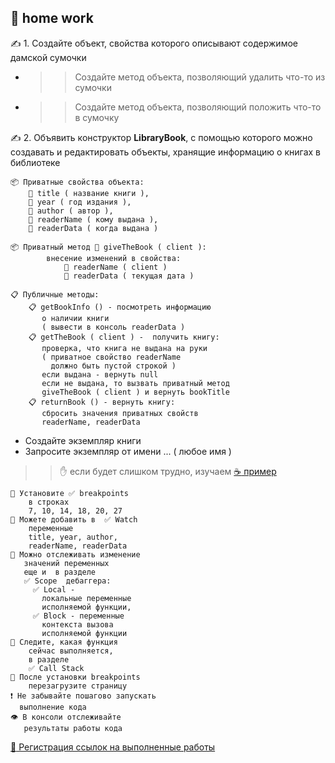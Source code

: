 ## :briefcase: home work

✍ 1. Создайте объект, свойства которого описывают содержимое дамской сумочки
* >>    Создайте метод объекта, позволяющий удалить что-то из сумочки
* >>    Создайте метод объекта, позволяющий положить что-то в сумочку

✍ 2. Объявить конструктор **LibraryBook**, с помощью которого можно создавать и редактировать объекты, хранящие информацию о книгах в библиотеке

    📦 Приватные свойства объекта:
        🔑 title ( название книги ),
        🔑 year ( год издания ),
        🔑 author ( автор ),
        🔑 readerName ( кому выдана ),
        🔑 readerData ( когда выдана )

    📦 Приватный метод 🔑 giveTheBook ( client ):
            внесение изменений в свойства:
                🔑 readerName ( client )
                🔑 readerData ( текущая дата )

    📋 Публичные методы:
        📋 getBookInfo () - посмотреть информацию 
           о наличии книги 
           ( вывести в консоль readerData )
        📋 getTheBook ( client ) -  получить книгу:
           проверка, что книга не выдана на руки 
           ( приватное свойство readerName 
             должно быть пустой строкой )
           если выдана - вернуть null
           если не выдана, то вызвать приватный метод 
           giveTheBook ( client ) и вернуть bookTitle
        📋 returnBook () - вернуть книгу:
           сбросить значения приватных свойств
           readerName, readerData

* Создайте экземпляр книги
* Запросите экземпляр от имени ... ( любое имя )

>> ✋ если будет слишком трудно, изучаем [:coffee: пример](https://garevna.github.io/js-samples/#10)

    👀 Установите ✅ breakpoints
        в строках  
        7, 10, 14, 18, 20, 27
    👀 Можете добавить в  ✅ Watch  
        переменные
        title, year, author, 
        readerName, readerData
    👀 Mожно отслеживать изменение 
       значений переменных
       еще и  в разделе  
       ✅ Scope  дебаггера:
         ✅ Local - 
           локальные переменные 
           исполняемой функции,
         ✅ Block - переменные 
           контекста вызова
           исполняемой функции
    👀 Следите, какая функция 
        сейчас выполняется, 
        в разделе 
        ✅ Call Stack
    🔄 После установки breakpoints 
        перезагрузите страницу
    ❗ Не забывайте пошагово запускать 
      выполнение кода
    👁 В консоли отслеживайте 
       результаты работы кода

[:link: Регистрация ссылок на выполненные работы](https://docs.google.com/forms/d/e/1FAIpQLSfOSdwsiPYl1NO2hnzv6vEp4On2X03sU2RafmnLQrWE_1znzA/viewform)